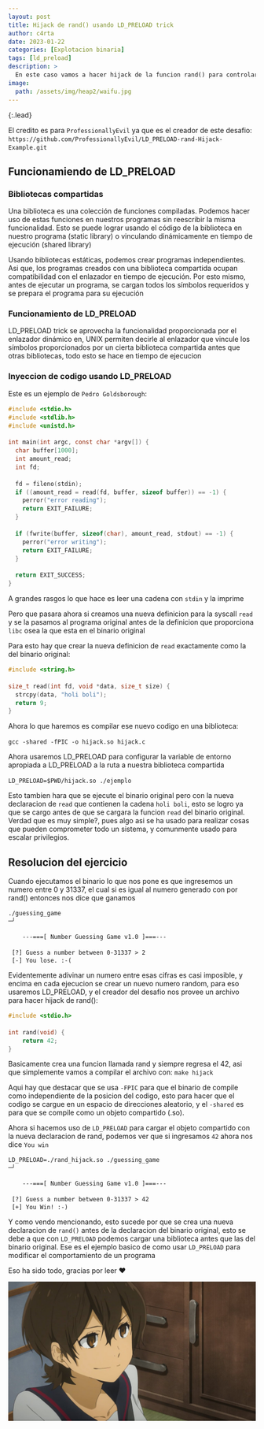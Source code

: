 ```yaml
---
layout: post
title: Hijack de rand() usando LD_PRELOAD trick
author: c4rta
date: 2023-01-22
categories: [Explotacion binaria]
tags: [ld_preload]
description: >
  En este caso vamos a hacer hijack de la funcion rand() para controlar la generacion de numeros aletorios con el fin de que sea completamente predecible.
image: 
  path: /assets/img/heap2/waifu.jpg
---
```

{:.lead}

El credito es para ```ProfessionallyEvil``` ya que es el creador de este desafio: ```https://github.com/ProfessionallyEvil/LD_PRELOAD-rand-Hijack-Example.git```

## Funcionamiendo de LD_PRELOAD

### Bibliotecas compartidas

Una biblioteca es una colección de funciones compiladas. Podemos hacer uso de estas funciones en nuestros programas sin reescribir la misma funcionalidad. Esto se puede lograr usando el código de la biblioteca en nuestro programa (static library) o vinculando dinámicamente en tiempo de ejecución (shared library)

Usando bibliotecas estáticas, podemos crear programas independientes. Asi que, los programas creados con una biblioteca compartida ocupan compatibilidad con el enlazador en tiempo de ejecución. Por esto mismo, antes de ejecutar un programa, se cargan todos los símbolos requeridos y se prepara el programa para su ejecución

### Funcionamiento de LD_PRELOAD

LD_PRELOAD trick se aprovecha la funcionalidad proporcionada por el enlazador dinámico en, UNIX permiten decirle al enlazador que vincule los símbolos proporcionados por un cierta biblioteca compartida antes que otras bibliotecas, todo esto se hace en tiempo de ejecucion 

### Inyeccion de codigo usando LD_PRELOAD

Este es un ejemplo de ```Pedro Goldsborough```:

```c
#include <stdio.h>
#include <stdlib.h>
#include <unistd.h>

int main(int argc, const char *argv[]) {
  char buffer[1000];
  int amount_read;
  int fd;

  fd = fileno(stdin);
  if ((amount_read = read(fd, buffer, sizeof buffer)) == -1) {
    perror("error reading");
    return EXIT_FAILURE;
  }

  if (fwrite(buffer, sizeof(char), amount_read, stdout) == -1) {
    perror("error writing");
    return EXIT_FAILURE;
  }

  return EXIT_SUCCESS;
}
```

A grandes rasgos lo que hace es leer una cadena con ```stdin``` y la imprime

Pero que pasara ahora si creamos una nueva definicion para la syscall ```read``` y se la pasamos al programa original antes de la definicion que proporciona ```libc``` osea la que esta en el binario original

Para esto hay que crear la nueva definicion de ```read``` exactamente como la del binario original:

```c
#include <string.h>

size_t read(int fd, void *data, size_t size) {
  strcpy(data, "holi boli");
  return 9;
}
```

Ahora lo que haremos es compilar ese nuevo codigo en una biblioteca:

```gcc -shared -fPIC -o hijack.so hijack.c```

Ahora usaremos LD_PRELOAD para configurar la variable de entorno apropiada a LD_PRELOAD a la ruta a nuestra biblioteca compartida

```LD_PRELOAD=$PWD/hijack.so ./ejemplo```

Esto tambien hara que se ejecute el binario original pero con la nueva declaracion de ```read``` que contienen la cadena ```holi boli```, esto se logro ya que se cargo antes de que se cargara la funcion ```read``` del binario original. Verdad que es muy simple?, pues algo asi se ha usado para realizar cosas que pueden comprometer todo un sistema, y comunmente usado para escalar privilegios.

## Resolucion del ejercicio

Cuando ejecutamos el binario lo que nos pone es que ingresemos un numero entre 0 y 31337, el cual si es igual al numero generado con por rand() entonces nos dice que ganamos

```
./guessing_game                                                                                                                                      ─╯

	---===[ Number Guessing Game v1.0 ]===---

 [?] Guess a number between 0-31337 > 2
 [-] You lose. :-(
```

Evidentemente adivinar un numero entre esas cifras es casi imposible, y encima en cada ejecucion se crear un nuevo numero random, para eso usaremos LD_PRELOAD, y el creador del desafio nos provee un archivo para hacer hijack de rand():

```c
#include <stdio.h>

int rand(void) {
    return 42; 
}
```
Basicamente crea una funcion llamada rand y siempre regresa el 42, asi que simplemente vamos a compilar el archivo con: ```make hijack``` 

Aqui hay que destacar que se usa ```-FPIC``` para que el binario de compile como independiente de la posicion del codigo, esto para hacer que el codigo se cargue en un espacio de direcciones aleatorio, y el ```-shared``` es para que se compile como un objeto compartido (.so).

Ahora si hacemos uso de ```LD_PRELOAD``` para cargar el objeto compartido con la nueva declaracion de rand, podemos ver que si ingresamos ```42``` ahora nos dice ```You win```

```
LD_PRELOAD=./rand_hijack.so ./guessing_game                                                                                                          ─╯

	---===[ Number Guessing Game v1.0 ]===---

 [?] Guess a number between 0-31337 > 42
 [+] You Win! :-)
```

Y como vendo mencionando, esto sucede por que se crea una nueva declaracion de ```rand()``` antes de la declaracion del binario original, esto se debe a que con ```LD_PRELOAD``` podemos cargar una biblioteca antes que las del binario original. Ese es el ejemplo basico de como usar ```LD_PRELOAD``` para modificar el comportamiento de un programa

Eso ha sido todo, gracias por leer ❤

![](/assets/img/heap2/waifu.jpg)



